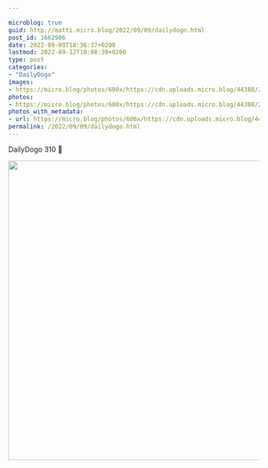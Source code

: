 ```yaml
---

microblog: true
guid: http://matti.micro.blog/2022/09/09/dailydogo.html
post_id: 1662986
date: 2022-09-09T18:36:37+0200
lastmod: 2022-09-12T10:08:39+0200
type: post
categories:
- "DailyDogo"
images:
- https://micro.blog/photos/600x/https://cdn.uploads.micro.blog/44388/2022/4c1bfe45f8.jpg
photos:
- https://micro.blog/photos/600x/https://cdn.uploads.micro.blog/44388/2022/4c1bfe45f8.jpg
photos_with_metadata:
- url: https://micro.blog/photos/600x/https://cdn.uploads.micro.blog/44388/2022/4c1bfe45f8.jpg
permalink: /2022/09/09/dailydogo.html
---
```

DailyDogo 310 🐶

<img src="/media/uploads/2022/4c1bfe45f8.jpg" width="600" height="600" alt="" />

